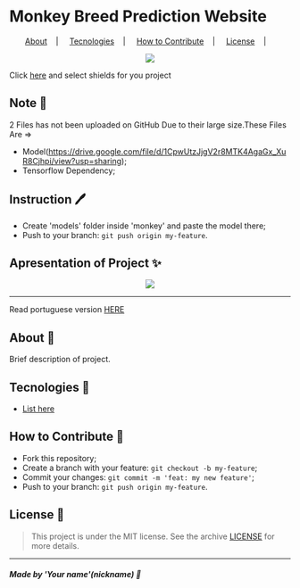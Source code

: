 <h1>Monkey Breed Prediction Website</h1>


<p align="center">
<a href="#about-memo">About</a>&nbsp;&nbsp;&nbsp; | &nbsp;&nbsp;&nbsp;
<a href="#tecnologies-rocket">Tecnologies</a>&nbsp;&nbsp;&nbsp; | &nbsp;&nbsp;&nbsp;
<a href="#how-to-contribute-">How to Contribute</a>&nbsp;&nbsp;&nbsp; | &nbsp;&nbsp;&nbsp;
<a href="#license-scroll">License</a>&nbsp;&nbsp;&nbsp; | &nbsp;&nbsp;&nbsp;
</p>

<p align="center">
<image src="https://img.shields.io/badge/Custom-shields%20here-red"/>
</p>

Click [here](https://shields.io/) and select shields for you project

## Note :memo:

2 Files has not been uploaded on GitHub Due to their large size.These Files Are =>
- Model(https://drive.google.com/file/d/1CpwUtzJjgV2r8MTK4AgaGx_XuR8Cjhpi/view?usp=sharing);
- Tensorflow Dependency;

## Instruction :pen:

- Create 'models' folder inside 'monkey' and paste the model there;
- Push to your branch: `git push origin my-feature`.

## Apresentation of Project :sparkles:

<p align="center">
<image src=".github/image-example.png" />
</p>

---

Read portuguese version [HERE](README-Portuguese.md)

## About :memo:

Brief description of project.

## Tecnologies :rocket:

- <a href="#">List here</a>

## How to Contribute 🤔

- Fork this repository;
- Create a branch with your feature: `git checkout -b my-feature`;
- Commit your changes: `git commit -m 'feat: my new feature'`;
- Push to your branch: `git push origin my-feature`.

## License :scroll:

> This project is under the MIT license. See the archive [LICENSE](LICENSE) for more details.

---

##### Made by 'Your name'(nickname) :wave:
